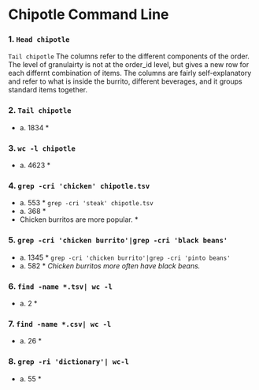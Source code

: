 # Chipotle Command Line

### 1. `Head chipotle`
`Tail chipotle`
The columns refer to the different components of the order. The level of granulairty is not at the order_id level, but gives a new row for each differnt combination of items. The columns are fairly self-explanatory and refer 
to what is inside the burrito, different beverages, and it groups standard items together. 

### 2. `Tail chipotle`
* a. 1834 *
### 3. `wc -l chipotle`
* a. 4623 *
### 4. `grep -cri 'chicken' chipotle.tsv`
* a. 553 *
`grep -cri 'steak' chipotle.tsv`
* a. 368 *
* Chicken burritos are more popular. * 
### 5. `grep -cri 'chicken burrito'|grep -cri 'black beans'`
* a. 1345 *
`grep -cri 'chicken burrito'|grep -cri 'pinto beans'`
* a. 582 *
*Chicken burritos more often have black beans.*
### 6. `find -name *.tsv| wc -l`
* a. 2 *
### 7. `find -name *.csv| wc -l`
* a. 26 *
### 8. `grep -ri 'dictionary'| wc-l`
* a. 55 *
